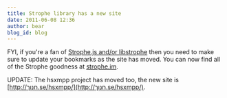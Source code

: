```yaml
---
title: Strophe library has a new site
date: 2011-06-08 12:36
author: bear
blog_id: blog
---
```


FYI, if you're a fan of [Strophe.js and/or libstrophe](http://strophe.im/) then you need to make sure to update your bookmarks as the site has moved. You can now find all of the Strophe goodness at [strophe.im](http://strophe.im/).

UPDATE: The hsxmpp project has moved too, the new site is [http://חנוך.se/hsxmpp/](http://חנוך.se/hsxmpp/).
